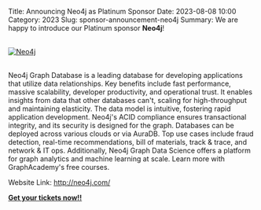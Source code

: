 Title: Announcing Neo4j as Platinum Sponsor
Date: 2023-08-08 10:00
Category: 2023
Slug: sponsor-announcement-neo4j
Summary: We are happy to introduce our Platinum sponsor **Neo4j**!

<!-- PELICAN_END_SUMMARY -->
<br>
<div class="text-center">
  <a href="http://neo4j.com/" target="_blank">
    <img src="{static}/images/sponsors/neo4j.png" alt="Neo4j">
  </a>
</div>
<br>

Neo4j Graph Database is a leading database for developing applications that utilize data relationships. Key benefits include fast performance, massive scalability, developer productivity, and operational trust. It enables insights from data that other databases can't, scaling for high-throughput and maintaining elasticity. The data model is intuitive, fostering rapid application development. Neo4j's ACID compliance ensures transactional integrity, and its security is designed for the graph. Databases can be deployed across various clouds or via AuraDB. Top use cases include fraud detection, real-time recommendations, bill of materials, track & trace, and network & IT ops. Additionally, Neo4j Graph Data Science offers a platform for graph analytics and machine learning at scale. Learn more with GraphAcademy's free courses.

Website Link: <a href="http://neo4j.com/" target="_blank">http://neo4j.com/</a>

**[Get your tickets now!!](https://konfhub.com/pyconindia2023#tickets)**
